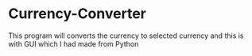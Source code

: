 # Currency-Converter
This program will converts the currency to selected currency and this is with GUI which I had made from Python
